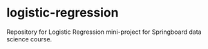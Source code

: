 # logistic-regression
Repository for Logistic Regression mini-project for Springboard data science course.

